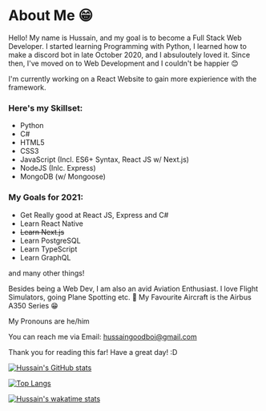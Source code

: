 #  About Me 😁

Hello! My name is Hussain, and my goal is to become a Full Stack Web Developer. I started learning Programming with Python, I learned how to make a discord bot in late October 2020, and I absuloutely loved it. Since then, I've moved on to Web Development and I couldn't be happier 😊

I'm currently working on a React Website to gain more expierience with the framework.

### Here's my Skillset:
* Python
* C#
* HTML5
* CSS3
* JavaScript (Incl. ES6+ Syntax, React JS w/ Next.js)
* NodeJS (Inlc. Express)
* MongoDB (w/ Mongoose)

### My Goals for 2021:
* Get Really good at React JS, Express and C#
* Learn React Native
* ~~Learn Next.js~~
* Learn PostgreSQL
* Learn TypeScript
* Learn GraphQL

and many other things!

Besides being a Web Dev, I am also an avid Aviation Enthusiast. I love Flight Simulators, going Plane Spotting etc. 🤩
My Favourite Aircraft is the Airbus A350 Series 😁

My Pronouns are he/him

You can reach me via Email: hussaingoodboi@gmail.com

Thank you for reading this far! Have a great day! :D

[![Hussain's GitHub stats](https://github-readme-stats.vercel.app/api?username=huss-a&show_icons=true&theme=highcontrast)](https://github.com/anuraghazra/github-readme-stats)

[![Top Langs](https://github-readme-stats.vercel.app/api/top-langs/?username=huss-a&show_icons_true&theme=highcontrast&langs_count=8&layout=compact)](https://github.com/anuraghazra/github-readme-stats)

[![Hussain's wakatime stats](https://github-readme-stats.vercel.app/api/wakatime?username=huss_a&layout=compact)](https://github.com/anuraghazra/github-readme-stats)
